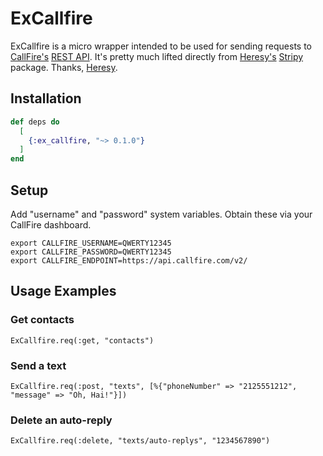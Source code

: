 # ExCallfire

ExCallfire is a micro wrapper intended to be
used for sending requests to [CallFire's](https://www.callfire.com/) [REST API](https://developers.callfire.com/docs.html). It's pretty much 
lifted directly from [Heresy's](https://github.com/heresydev) [Stripy](https://github.com/heresydev/stripy) package. Thanks, [Heresy](https://github.com/heresydev).

## Installation

```elixir
def deps do
  [
    {:ex_callfire, "~> 0.1.0"}
  ]
end
```

## Setup

Add "username" and "password" system variables. Obtain these via your CallFire dashboard.

```
export CALLFIRE_USERNAME=QWERTY12345
export CALLFIRE_PASSWORD=QWERTY12345
export CALLFIRE_ENDPOINT=https://api.callfire.com/v2/
```

## Usage Examples

### Get contacts
```
ExCallfire.req(:get, "contacts")
```

### Send a text
```
ExCallfire.req(:post, "texts", [%{"phoneNumber" => "2125551212", "message" => "Oh, Hai!"}])
```

### Delete an auto-reply
```
ExCallfire.req(:delete, "texts/auto-replys", "1234567890")
```

